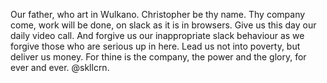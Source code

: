 Our father, who art in Wulkano. Christopher be thy name. Thy company come, work will be done, on slack as it is in browsers. Give us this day our daily video call. And forgive us our inappropriate slack behaviour as we forgive those who are serious up in here. Lead us not into poverty, but deliver us money. For thine is the company, the power and the glory, for ever and ever. @skllcrn.
